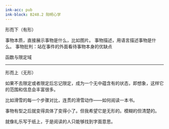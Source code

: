 ```yaml
---
ink-acc: pub
ink-block: B248.2 阳明心学
---
```


形而下（有形）

事物本质，直接展示事物是什么，比如图片。
事物描述，用语言描述事物是什么。
事物批判：站在事件的外面看待事物本身的优缺点

函数与限定域

---
形而上（无形）

如果不去限定或者限定后忘记限定，成为一个无中蕴含有的状态，即想象，这样它的范围和信息会丰富很多。

比如滑雪的每一个步骤对比，连贯的滑雪动作——如何阅读一本书。


事物有型之后就变得具体了变得小了。但我希望它是无形的。模糊的但清楚的。

就像礼乐写于纸上，于是阅读的人只能够找到字面意思。



